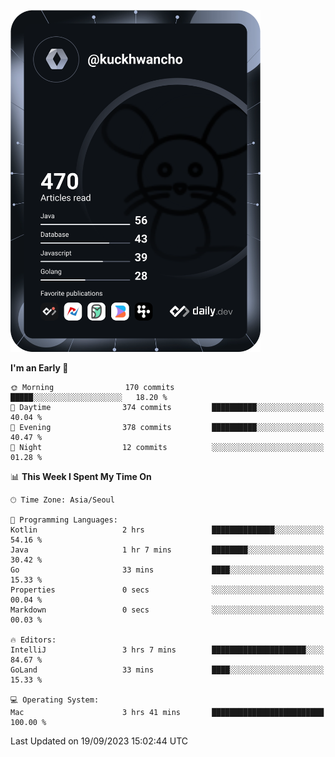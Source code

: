 <a href="https://app.daily.dev/kuckhwancho"><img src="https://github.com/kuckjwi0928/kuckjwi0928/blob/master/devcard.svg" width="400" alt="Kuckjwi Devcard"/></a>

<!--START_SECTION:waka-->
**I'm an Early 🐤** 

```text
🌞 Morning                170 commits         █████░░░░░░░░░░░░░░░░░░░░   18.20 % 
🌆 Daytime                374 commits         ██████████░░░░░░░░░░░░░░░   40.04 % 
🌃 Evening                378 commits         ██████████░░░░░░░░░░░░░░░   40.47 % 
🌙 Night                  12 commits          ░░░░░░░░░░░░░░░░░░░░░░░░░   01.28 % 
```


📊 **This Week I Spent My Time On** 

```text
🕑︎ Time Zone: Asia/Seoul

💬 Programming Languages: 
Kotlin                   2 hrs               ██████████████░░░░░░░░░░░   54.16 % 
Java                     1 hr 7 mins         ████████░░░░░░░░░░░░░░░░░   30.42 % 
Go                       33 mins             ████░░░░░░░░░░░░░░░░░░░░░   15.33 % 
Properties               0 secs              ░░░░░░░░░░░░░░░░░░░░░░░░░   00.04 % 
Markdown                 0 secs              ░░░░░░░░░░░░░░░░░░░░░░░░░   00.03 % 

🔥 Editors: 
IntelliJ                 3 hrs 7 mins        █████████████████████░░░░   84.67 % 
GoLand                   33 mins             ████░░░░░░░░░░░░░░░░░░░░░   15.33 % 

💻 Operating System: 
Mac                      3 hrs 41 mins       █████████████████████████   100.00 % 
```


 Last Updated on 19/09/2023 15:02:44 UTC
<!--END_SECTION:waka-->
